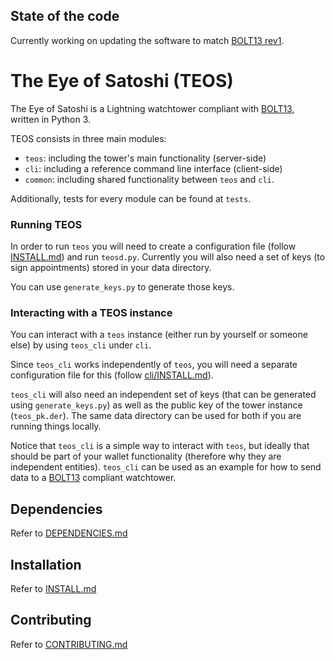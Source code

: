 ## State of the code

Currently working on updating the software to match [BOLT13 rev1](https://github.com/sr-gi/bolt13).

# The Eye of Satoshi (TEOS)

The Eye of Satoshi is a Lightning watchtower compliant with [BOLT13](https://github.com/sr-gi/bolt13), written in Python 3.

TEOS consists in three main modules:

- `teos`: including the tower's main functionality (server-side)
- `cli`: including a reference command line interface (client-side)
- `common`: including shared functionality between `teos` and `cli`.

Additionally, tests for every module can be found at `tests`.

### Running TEOS
In order to run `teos` you will need to create a configuration file (follow [INSTALL.md](INSTALL.md)) and run `teosd.py`. Currently you will also need a set of keys (to sign appointments) stored in your data directory.

You can use `generate_keys.py` to generate those keys.

### Interacting with a TEOS instance
You can interact with a `teos` instance (either run by yourself or someone else) by using `teos_cli` under `cli`.

Since `teos_cli` works independently of `teos`, you will need a separate configuration file for this (follow [cli/INSTALL.md](cli/INSTALL.md)).

`teos_cli` will also need an independent set of keys (that can be generated using `generate_keys.py`) as well as the public key of the tower instance (`teos_pk.der`). The same data directory can be used for both if you are running things locally.

Notice that `teos_cli` is a simple way to interact with `teos`, but ideally that should be part of your wallet functionality (therefore why they are independent entities). `teos_cli` can be used as an example for how to send data to a [BOLT13](https://github.com/sr-gi/bolt13) compliant watchtower.
 
## Dependencies
Refer to [DEPENDENCIES.md](DEPENDENCIES.md)

## Installation

Refer to [INSTALL.md](INSTALL.md)

## Contributing 
Refer to [CONTRIBUTING.md](CONTRIBUTING.md)